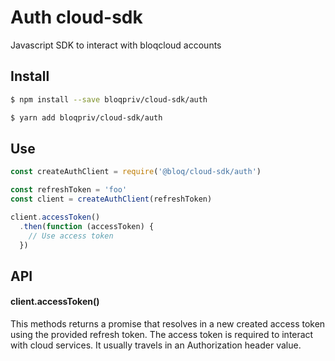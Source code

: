 # Auth cloud-sdk
Javascript SDK to interact with bloqcloud accounts

## Install

```bash
$ npm install --save bloqpriv/cloud-sdk/auth
```

```bash
$ yarn add bloqpriv/cloud-sdk/auth
```

## Use

```javascript
const createAuthClient = require('@bloq/cloud-sdk/auth')

const refreshToken = 'foo'
const client = createAuthClient(refreshToken)

client.accessToken()
  .then(function (accessToken) {
    // Use access token
  })

```

## API

#### client.accessToken()

This methods returns a promise that resolves in a new created access token using the provided refresh token. The access token is required to interact with cloud services. It usually travels in an Authorization header value.